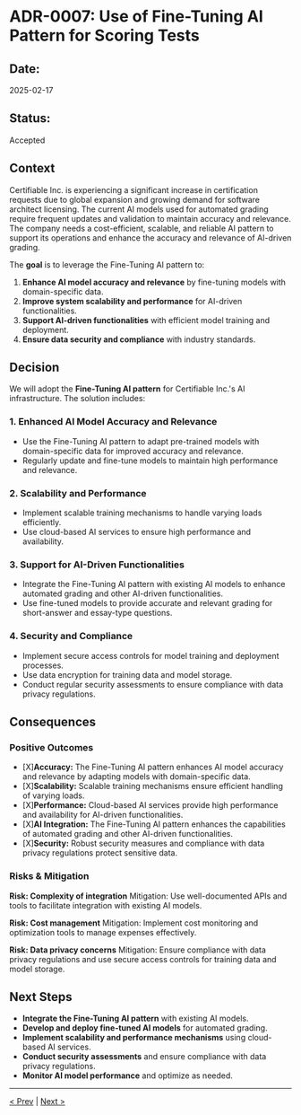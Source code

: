 # **ADR-0007: Use of Fine-Tuning AI Pattern for Scoring Tests**

## **Date:**

2025-02-17

## **Status:**

Accepted

## **Context**

Certifiable Inc. is experiencing a significant increase in certification requests due to global expansion and growing demand for software architect licensing. The current AI models used for automated grading require frequent updates and validation to maintain accuracy and relevance. The company needs a cost-efficient, scalable, and reliable AI pattern to support its operations and enhance the accuracy and relevance of AI-driven grading.

The **goal** is to leverage the Fine-Tuning AI pattern to:

1. **Enhance AI model accuracy and relevance** by fine-tuning models with domain-specific data.
2. **Improve system scalability and performance** for AI-driven functionalities.
3. **Support AI-driven functionalities** with efficient model training and deployment.
4. **Ensure data security and compliance** with industry standards.

## **Decision**

We will adopt the **Fine-Tuning AI pattern** for Certifiable Inc.'s AI infrastructure. The solution includes:

### **1. Enhanced AI Model Accuracy and Relevance**

- Use the Fine-Tuning AI pattern to adapt pre-trained models with domain-specific data for improved accuracy and relevance.
- Regularly update and fine-tune models to maintain high performance and relevance.

### **2. Scalability and Performance**

- Implement scalable training mechanisms to handle varying loads efficiently.
- Use cloud-based AI services to ensure high performance and availability.

### **3. Support for AI-Driven Functionalities**

- Integrate the Fine-Tuning AI pattern with existing AI models to enhance automated grading and other AI-driven functionalities.
- Use fine-tuned models to provide accurate and relevant grading for short-answer and essay-type questions.

### **4. Security and Compliance**

- Implement secure access controls for model training and deployment processes.
- Use data encryption for training data and model storage.
- Conduct regular security assessments to ensure compliance with data privacy regulations.

## **Consequences**

### **Positive Outcomes**

* [X]**Accuracy:** The Fine-Tuning AI pattern enhances AI model accuracy and relevance by adapting models with domain-specific data.
* [X]**Scalability:** Scalable training mechanisms ensure efficient handling of varying loads.
* [X]**Performance:** Cloud-based AI services provide high performance and availability for AI-driven functionalities.
* [X]**AI Integration:** The Fine-Tuning AI pattern enhances the capabilities of automated grading and other AI-driven functionalities.
* [X]**Security:** Robust security measures and compliance with data privacy regulations protect sensitive data.

### **Risks & Mitigation**

**Risk: Complexity of integration**
Mitigation: Use well-documented APIs and tools to facilitate integration with existing AI models.

**Risk: Cost management**
Mitigation: Implement cost monitoring and optimization tools to manage expenses effectively.

**Risk: Data privacy concerns**
Mitigation: Ensure compliance with data privacy regulations and use secure access controls for training data and model storage.

## **Next Steps**

- **Integrate the Fine-Tuning AI pattern** with existing AI models.
- **Develop and deploy fine-tuned AI models** for automated grading.
- **Implement scalability and performance mechanisms** using cloud-based AI services.
- **Conduct security assessments** and ensure compliance with data privacy regulations.
- **Monitor AI model performance** and optimize as needed.

---

[< Prev](../1.Overview/readme)  |  [Next >](../3.Drivers-requirements/readme)
